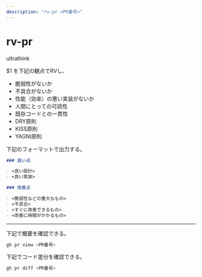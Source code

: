 ```yaml
---
description: "rv-pr <PR番号>"
---
```


# rv-pr

ultrathink

$1 を下記の観点でRVし、

- 脆弱性がないか
- 不具合がないか
- 性能（効率）の悪い実装がないか
- 人間にとっての可読性
- 既存コードとの一貫性
- DRY原則
- KISS原則
- YAGNI原則

下記のフォーマットで出力する。

```md
### 良い点

- <良い設計>
- <良い実装>

### 改善点

- <脆弱性などの重大なもの>
- <不具合>
- <すぐに改善できるもの>
- <改善に時間がかかるもの>
```

---

下記で概要を確認できる。

```sh
gh pr view <PR番号>
```

下記でコード差分を確認できる。

```sh
gh pr diff <PR番号>
```
